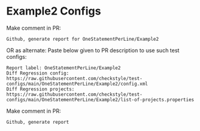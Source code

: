 # Example2 Configs
Make comment in PR:
```
Github, generate report for OneStatementPerLine/Example2
```
OR as alternate:
Paste below given to PR description to use such test configs:
```
Report label: OneStatementPerLine/Example2
Diff Regression config: https://raw.githubusercontent.com/checkstyle/test-configs/main/OneStatementPerLine/Example2/config.xml
Diff Regression projects: https://raw.githubusercontent.com/checkstyle/test-configs/main/OneStatementPerLine/Example2/list-of-projects.properties
```
Make comment in PR:
```
Github, generate report
```
